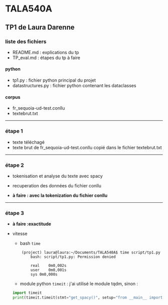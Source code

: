 # TALA540A

## TP1 de Laura Darenne

### liste des fichiers
- README.md : explications du tp
- TP_eval.md : étapes du tp à faire

#### python
- tp1.py : fichier python principal du projet
- datastructures.py : fichier python contenant les dataclasses

#### corpus
- fr_sequoia-ud-test.conllu  
- textebrut.txt  

---

### étape 1
- texte téléchagé
- texte brut de fr_sequoia-ud-test.conllu copié dans le fichier textebrut.txt

---

### étape 2
- tokenisation et analyse du texte avec spacy
- recuperation des données du fichier conllu


- **à faire : avec la tokenization du fichier conllu**

---

### étape 3


- **à faire :exactitude**


- vitesse
    - bash `time`
    ``` Shell
        (project) laura@laura:~/Documents/TALA540A$ time script/tp1.py
            bash: script/tp1.py: Permission denied

            real    0m0,002s
            user    0m0,001s
            sys 0m0,000s

    ```
    - module python `timeit` : j'ai utilisé le module tqdm, sinon :
    ```python
    import timeit
    print(timeit.timeit(stmt="get_spacy()", setup="from __main__ import get_spacy", number=1))
    ```

